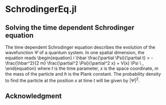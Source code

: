 # SchrodingerEq.jl

<!-- # To do:
- create git repository (done)
-PLC (done?)
- wave function struct (done)
- initial state (done)
- discretization, rhs (done)
- euler (done)
- rk 2 (done)
- rk 4 (done)
- free in a box animation with classical solution (done)
- potential (done)
- box condition (done?)
- derive finite difference for laplacian (done)
- barrier in a box (done)
- animation (with classical solution) (done)
- better parameters for barrier (done)
- convergence tests (done)
- classical sol for free (done)
- compare codes (first improve n): import data and compare. (done)

- comments and remove useless text from notebook (check box condition)
- write readme (add pictures)
- tag the final commit as "version 1 release"

links:[ATNF catalogue](http://www.atnf.csiro.au/research/pulsar/psrcat/)
imgs:<img src="https://i.imgur.com/AybngWD.png" width="600" height="400">
-->

## Solving the time dependent Schrodinger equation

The time dependent Schrodinger equation describes the evolution of the wavefunction $\Psi$ of a quantum system. In one spatial dimension, the equation reads
\begin{equation}
i \hbar \frac{\partial \Psi}{\partial t} = -\frac{\hbar^2}{2 m} \frac{\partial^2 \Psi}{\partial^2 x} + V(x) \Psi \ ,
\end{equation}
where $t$ is the time parameter, $x$ is the space coordinate, $m$ the mass of the particle and $\hbar$ is the Plank constant. The probability density to find the particle at the position $x$ at time $t$ will be given by $|\Psi|^2$. 
 

## Acknowledgment 


